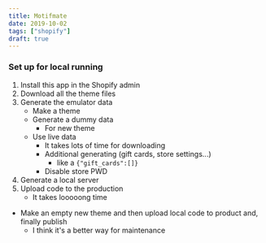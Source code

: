 ```yaml
---
title: Motifmate
date: 2019-10-02
tags: ["shopify"]
draft: true
---
```

### Set up for local running
1. Install this app in the Shopify admin
1. Download all the theme files
1. Generate the emulator data
    - Make a theme
    - Generate a dummy data
        - For new theme
    - Use live data
        - It takes lots of time for downloading
        - Additional generating (gift cards, store settings...)
            - like a `{"gift_cards":[]}`
        - Disable store PWD
1. Generate a local server
1. Upload code to the production
    - It takes looooong time


- Make an empty new theme and then upload local code to product and, finally publish
    - I think it's a better way for maintenance
